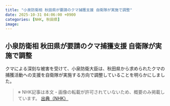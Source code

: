 ```yaml
---
title: "小泉防衛相 秋田県が要請のクマ捕獲支援 自衛隊が実施で調整"
date: 2025-10-31 04:06:00 +0900
categories: [NHK, 秋田県]
image: 
---
```

## 小泉防衛相 秋田県が要請のクマ捕獲支援 自衛隊が実施で調整

クマによる深刻な被害を受けて、小泉防衛大臣は、秋田県から求められたクマの捕獲活動への支援を自衛隊が実施する方向で調整していることを明らかにしました。

> ※ NHK記事は本文・画像の転載が許可されていないため、概要のみ掲載しています。
[出典（NHK）](http://www3.nhk.or.jp/news/html/20251031/k10014964211000.html)
